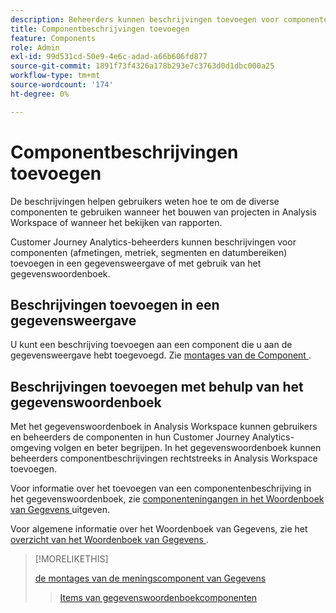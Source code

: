 ```yaml
---
description: Beheerders kunnen beschrijvingen toevoegen voor componenten in de gegevensweergave of met het gegevenswoordenboek
title: Componentbeschrijvingen toevoegen
feature: Components
role: Admin
exl-id: 99d531cd-50e9-4e6c-adad-a66b606fd877
source-git-commit: 1891f73f4326a178b293e7c3763d0d1dbc000a25
workflow-type: tm+mt
source-wordcount: '174'
ht-degree: 0%

---
```


# Componentbeschrijvingen toevoegen

De beschrijvingen helpen gebruikers weten hoe te om de diverse componenten te gebruiken wanneer het bouwen van projecten in Analysis Workspace of wanneer het bekijken van rapporten.

Customer Journey Analytics-beheerders kunnen beschrijvingen voor componenten (afmetingen, metriek, segmenten en datumbereiken) toevoegen in een gegevensweergave of met gebruik van het gegevenswoordenboek.

## Beschrijvingen toevoegen in een gegevensweergave

U kunt een beschrijving toevoegen aan een component die u aan de gegevensweergave hebt toegevoegd. Zie [ montages van de Component ](/help/data-views/component-settings/overview.md).

## Beschrijvingen toevoegen met behulp van het gegevenswoordenboek

Met het gegevenswoordenboek in Analysis Workspace kunnen gebruikers en beheerders de componenten in hun Customer Journey Analytics-omgeving volgen en beter begrijpen. In het gegevenswoordenboek kunnen beheerders componentbeschrijvingen rechtstreeks in Analysis Workspace toevoegen.

Voor informatie over het toevoegen van een componentenbeschrijving in het gegevenswoordenboek, zie [ componenteningangen in het Woordenboek van Gegevens ](/help/components/data-dictionary/edit-entries-data-dictionary.md) uitgeven.

Voor algemene informatie over het Woordenboek van Gegevens, zie het [ overzicht van het Woordenboek van Gegevens ](/help/components/data-dictionary/data-dictionary-overview.md).

>[!MORELIKETHIS]
>
>[ de montages van de meningscomponent van Gegevens ](/help/data-views/component-settings/overview.md)
>>[Items van gegevenswoordenboekcomponenten ](/help/components/data-dictionary/edit-entries-data-dictionary.md)
>
